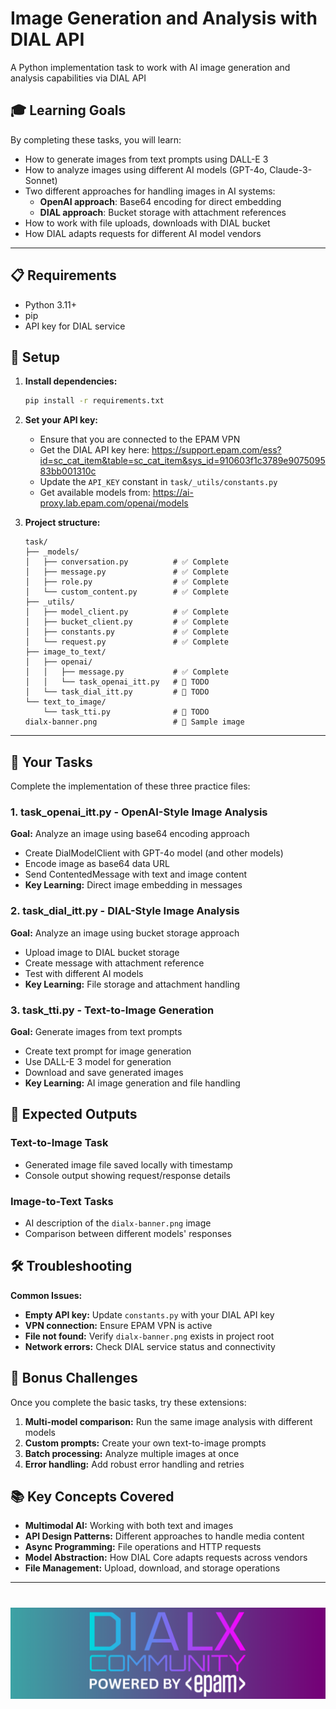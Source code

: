 # Image Generation and Analysis with DIAL API

A Python implementation task to work with AI image generation and analysis capabilities via DIAL API

## 🎓 Learning Goals

By completing these tasks, you will learn:
- How to generate images from text prompts using DALL-E 3
- How to analyze images using different AI models (GPT-4o, Claude-3-Sonnet)
- Two different approaches for handling images in AI systems:
   - **OpenAI approach**: Base64 encoding for direct embedding
   - **DIAL approach**: Bucket storage with attachment references
- How to work with file uploads, downloads with DIAL bucket
- How DIAL adapts requests for different AI model vendors

---

## 📋 Requirements

- Python 3.11+
- pip
- API key for DIAL service

## 🔧 Setup

1. **Install dependencies:**
   ```bash
   pip install -r requirements.txt
   ```

2. **Set your API key:**
   - Ensure that you are connected to the EPAM VPN
   - Get the DIAL API key here: https://support.epam.com/ess?id=sc_cat_item&table=sc_cat_item&sys_id=910603f1c3789e907509583bb001310c
   - Update the `API_KEY` constant in `task/_utils/constants.py`
   - Get available models from: https://ai-proxy.lab.epam.com/openai/models

3. **Project structure:**
   ```
   task/
   ├── _models/
   │   ├── conversation.py          # ✅ Complete
   │   ├── message.py               # ✅ Complete  
   │   ├── role.py                  # ✅ Complete
   │   └── custom_content.py        # ✅ Complete
   ├── _utils/
   │   ├── model_client.py          # ✅ Complete
   │   ├── bucket_client.py         # ✅ Complete
   │   ├── constants.py             # ✅ Complete
   │   └── request.py               # ✅ Complete
   ├── image_to_text/
   │   ├── openai/
   │   │   ├── message.py           # ✅ Complete
   │   │   └── task_openai_itt.py   # 🚧 TODO
   │   └── task_dial_itt.py         # 🚧 TODO
   └── text_to_image/
       └── task_tti.py              # 🚧 TODO
   dialx-banner.png                 # 📁 Sample image
   ```

---

## 📝 Your Tasks

Complete the implementation of these three practice files:

### 1. **task_openai_itt.py** - OpenAI-Style Image Analysis
**Goal:** Analyze an image using base64 encoding approach
- Create DialModelClient with GPT-4o model (and other models)
- Encode image as base64 data URL
- Send ContentedMessage with text and image content
- **Key Learning:** Direct image embedding in messages

### 2. **task_dial_itt.py** - DIAL-Style Image Analysis
**Goal:** Analyze an image using bucket storage approach
- Upload image to DIAL bucket storage
- Create message with attachment reference
- Test with different AI models
- **Key Learning:** File storage and attachment handling

### 3. **task_tti.py** - Text-to-Image Generation
**Goal:** Generate images from text prompts
- Create text prompt for image generation
- Use DALL-E 3 model for generation
- Download and save generated images
- **Key Learning:** AI image generation and file handling


## 🎯 Expected Outputs

### Text-to-Image Task
- Generated image file saved locally with timestamp
- Console output showing request/response details

### Image-to-Text Tasks
- AI description of the `dialx-banner.png` image
- Comparison between different models' responses

## 🛠️ Troubleshooting

**Common Issues:**
- **Empty API key:** Update `constants.py` with your DIAL API key
- **VPN connection:** Ensure EPAM VPN is active
- **File not found:** Verify `dialx-banner.png` exists in project root
- **Network errors:** Check DIAL service status and connectivity

## 🌟 Bonus Challenges

Once you complete the basic tasks, try these extensions:
1. **Multi-model comparison:** Run the same image analysis with different models
2. **Custom prompts:** Create your own text-to-image prompts
3. **Batch processing:** Analyze multiple images at once
4. **Error handling:** Add robust error handling and retries

## 📚 Key Concepts Covered

- **Multimodal AI:** Working with both text and images
- **API Design Patterns:** Different approaches to handle media content
- **Async Programming:** File operations and HTTP requests
- **Model Abstraction:** How DIAL Core adapts requests across vendors
- **File Management:** Upload, download, and storage operations

---

# <img src="dialx-banner.png">